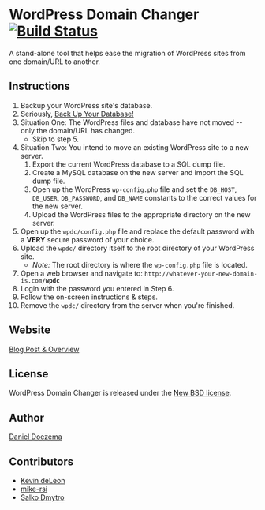 # WordPress Domain Changer [![Build Status](https://travis-ci.org/veloper/WordPress-Domain-Changer.svg?branch=master)](https://travis-ci.org/veloper/WordPress-Domain-Changer)

A stand-alone tool that helps ease the migration of WordPress sites from one domain/URL to another.

## Instructions

1. Backup your WordPress site's database.
2. Seriously, [Back Up Your Database!](http://codex.wordpress.org/Backing_Up_Your_Database)
3. Situation One: The WordPress files and database have not moved -- only the domain/URL has changed.
    * Skip to step 5.
4. Situation Two: You intend to move an existing WordPress site to a new server.
    1. Export the current WordPress database to a SQL dump file.
    2. Create a MySQL database on the new server and import the SQL dump file.
    3. Open up the WordPress `wp-config.php` file and set the `DB_HOST`, `DB_USER`, `DB_PASSWORD`, and `DB_NAME` constants to the correct values for the new server.
    4. Upload the WordPress files to the appropriate directory on the new server.
5. Open up the `wpdc/config.php` file and replace the default password with a **VERY** secure password of your choice.
6. Upload the `wpdc/` directory itself to the root directory of your WordPress site.
    * _Note:_ The root directory is where the `wp-config.php` file is located.
7. Open a web browser and navigate to: `http://whatever-your-new-domain-is.com`**`/wpdc`**
8. Login with the password you entered in Step 6.
9. Follow the on-screen instructions & steps.
10. Remove the `wpdc/` directory from the server when you're finished.

## Website

[Blog Post & Overview](http://dan.doezema.com/2014/11/wordpress-domain-changer-2.0/)

## License

WordPress Domain Changer is released under the [New BSD license](http://dan.doezema.com/licenses/new-bsd/).

## Author

[Daniel Doezema](http://dan.doezema.com)

## Contributors

* [Kevin deLeon](http://www.kevin-deleon.com/)
* [mike-rsi](https://github.com/mike-rsi)
* [Salko Dmytro](http://salko.org.ua/)
